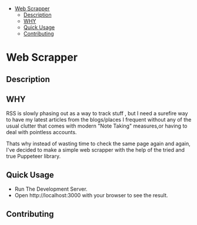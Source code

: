 - [Web Scrapper](#web-scrapper)
  - [Description](#description)
  - [WHY](#why)
  - [Quick Usage](#quick-usage)
  - [Contributing](#contributing)




# Web Scrapper

## Description

## WHY
    
 RSS is slowly phasing out as a way to track stuff , but I need a surefire way to have my latest articles from the blogs/places I frequent without any of the usual clutter that comes with modern "Note Taking" measures,or having to deal with pointless accounts. 

  Thats why instead of wasting time to check the same page again and again, I've decided to make a simple web scrapper with the help of the tried and true Puppeteer library.

## Quick Usage
- Run The Development Server.
- Open http://localhost:3000 with your browser to see the result.

## Contributing

